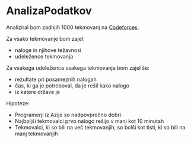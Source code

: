 # AnalizaPodatkov

Analiziral bom zadnjih 1000 tekmovanj na [Codeforces](https://codeforces.com).

Za vsako tekmovanje bom zajel:
* naloge in njihove težavnosi
* udeležence tekmovanja

Za vsakega udeleženca vsakega tekmovanja bom zajel še:
* rezultate pri posameznih nalogah
* čas, ki ga je potreboval, da je rešil kako nalogo
* iz katere države je

Hipoteze:
* Programerji iz Azije so nadpovprečno dobri
* Najboljši tekmovalci prvo nalogo rešijo v manj kot 10 minutah
* Tekmovalci, ki so bili na več tekmovanjih, so bolši kot tisti, ki so bili na manj tekmovanjih